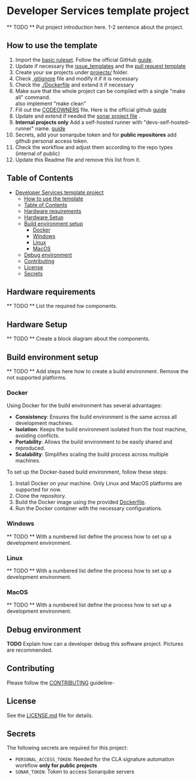 # Developer Services template project
** TODO ** Put project introduction here. 1-2 sentence about the project.
## How to use the template
1. Import the [basic ruleset](https://github.com/SiliconLabsSoftware/devs-template/blob/main/.github/rulesets/Silabs-basic-public-ruleset.json). Follow the official GitHub [guide](https://docs.github.com/en/enterprise-cloud@latest/organizations/managing-organization-settings/managing-rulesets-for-repositories-in-your-organization#importing-a-ruleset).
2. Update if necessary the [issue_templates](.github/ISSUE_TEMPLATE/) and the [pull request template](./PULL_REQUEST_TEMPLATE.md)
3. Create your sw projects under [projects/](projects/) folder.
4. Check [.gitignore](.gitignore) file and modify it if it is necessary
5. Check the [./Dockerfile](./Dockerfile) and extend it if necessary
6. Make sure that the whole project can be compiled with a single "make all" command.  
   also implement "make clean"
7. Fill out the [CODEOWNERS](./.github/CODEOWNERS) file. Here is the official github [guide](https://docs.github.com/en/repositories/managing-your-repositorys-settings-and-features/customizing-your-repository/about-code-owners)
8. Update and extend if needed the [sonar project file](./.github/sonar-project.properties) .
9. **Internal projects only** Add a self-hosted runner with "devs-self-hosted-runner" name. [guide](https://docs.github.com/en/actions/hosting-your-own-runners/managing-self-hosted-runners/adding-self-hosted-runners)
10. Secrets, add your sonarqube token and for  **public repositores** add github personal access token.
11. Check the workflow and adjust them according to the repo types (internal of public)
12. Update this Readme file and remove this list from it.

## Table of Contents
- [Developer Services template project](#developer-services-template-project)
  - [How to use the template](#how-to-use-the-template)
  - [Table of Contents](#table-of-contents)
  - [Hardware requirements](#hardware-requirements)
  - [Hardware Setup](#hardware-setup)
  - [Build environment setup](#build-environment-setup)
    - [Docker](#docker)
    - [Windows](#windows)
    - [Linux](#linux)
    - [MacOS](#macos)
  - [Debug environment](#debug-environment)
  - [Contributing](#contributing)
  - [License](#license)
  - [Secrets](#secrets)

## Hardware requirements
** TODO ** List the required hw components.

## Hardware Setup
** TODO ** Create a block diagram about the components.

## Build environment setup
** TODO ** Add steps here how to create a build environment. Remove the not supported platforms.
### Docker
Using Docker for the build environment has several advantages:
- **Consistency**: Ensures the build environment is the same across all development machines.
- **Isolation**: Keeps the build environment isolated from the host machine, avoiding conflicts.
- **Portability**: Allows the build environment to be easily shared and reproduced.
- **Scalability**: Simplifies scaling the build process across multiple machines.

To set up the Docker-based build environment, follow these steps:
1. Install Docker on your machine. Only Linux and MacOS platforms are supported for now.
2. Clone the repository.
3. Build the Docker image using the provided [Dockerfile](./.github/Dockerfile).
4. Run the Docker container with the necessary configurations.

### Windows
** TODO ** With a numbered list define the process how to set up a development environment.

### Linux
** TODO ** With a numbered list define the process how to set up a development environment.

### MacOS
** TODO ** With a numbered list define the process how to set up a development environment.

## Debug environment
**TODO**
Explain how can a developer debug this software project. Pictures are recommended.
## Contributing
Please follow the [CONTRIBUTING](./.github/CONTRIBUTING) guideline-

## License
See the [LICENSE.md](./LICENSE.md) file for details.

## Secrets
The following secrets are required for this project:
- `PERSONAL_ACCESS_TOKEN`: Needed for the CLA signature automation workflow **only for public projects**
- `SONAR_TOKEN`: Token to access Sonarqube servers
